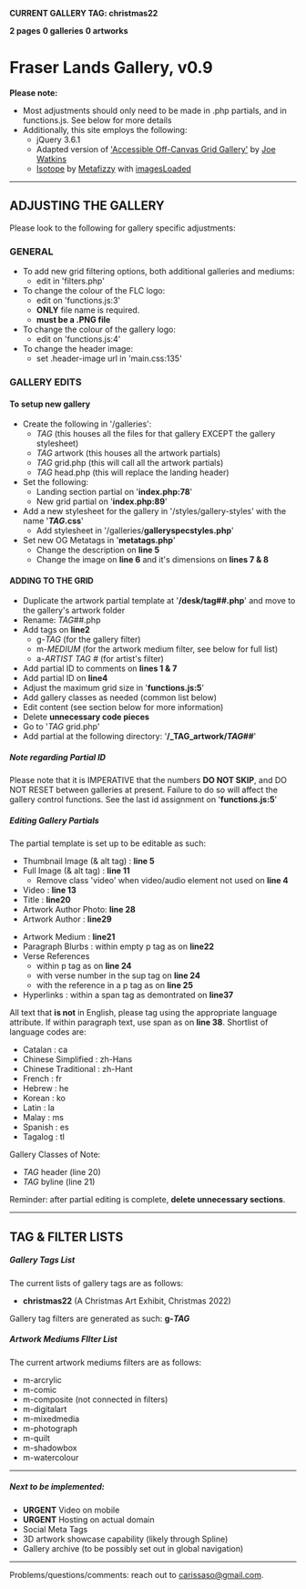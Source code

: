 **CURRENT GALLERY TAG: christmas22**

__2 pages__
__0 galleries__
__0 artworks__


# Fraser Lands Gallery, v0.9

__Please note:__
- Most adjustments should only need to be made in .php partials, and in functions.js. See below for more details
- Additionally, this site employs the following:
    - jQuery 3.6.1
    - Adapted version of ['Accessible Off-Canvas Grid Gallery'](https://codepen.io/joe-watkins/pen/RPZbrW/) by [Joe Watkins](https://codepen.io/joe-watkins)
    - [Isotope](https://isotope.metafizzy.co/) by [Metafizzy](https://metafizzy.co/) with [imagesLoaded](https://imagesloaded.desandro.com/)

---

## ADJUSTING THE GALLERY

Please look to the following for gallery specific adjustments:

### GENERAL

  - To add new grid filtering options, both additional galleries and mediums:
    - edit in 'filters.php'
  - To change the colour of the FLC logo:
    - edit on 'functions.js:3'
    - **ONLY** file name is required.
    - **must be a .PNG file**
  - To change the colour of the gallery logo:
    - edit on 'functions.js:4'
  - To change the header image:
    - set .header-image url in 'main.css:135'

### GALLERY EDITS

#### **To setup new gallery** ####
  
- Create the following in '/galleries':
  - _TAG_ (this houses all the files for that gallery EXCEPT the gallery stylesheet)
  - _TAG_ artwork (this houses all the artwork partials)
  - _TAG_ grid.php (this will call all the artwork partials)
  - _TAG_ head.php (this will replace the landing header)
- Set the following:
  - Landing section partial on '**index.php:78**'
  - New grid partial on '**index.php:89**'
- Add a new stylesheet for the gallery in '/styles/gallery-styles' with the name '**_TAG_.css**'
  - Add stylesheet in '/galleries/**galleryspecstyles.php**'
- Set new OG Metatags in '**metatags.php**'
  - Change the description on **line 5**
  - Change the image on **line 6** and it's dimensions on **lines 7 & 8**

#### ADDING TO THE GRID
- Duplicate the artwork partial template at '**/desk/tag##.php**' and move to the gallery's artwork folder
- Rename: _TAG_##.php
- Add tags on **line2**
  - g-_TAG_ (for the gallery filter)
  - m-_MEDIUM_ (for the artwork medium filter, see below for full list)
  - a-_ARTIST TAG #_ (for artist's filter)
- Add partial ID to comments on **lines 1 & 7**
- Add partial ID on **line4**
- Adjust the maximum grid size in '**functions.js:5**'
- Add gallery classes as needed (common list below)
- Edit content (see section below for more information)
- Delete **unnecessary code pieces**
- Go to '_TAG_ grid.php'
- Add partial at the following directory: '**/_TAG_artwork/_TAG_##**'

##### Note regarding Partial ID

Please note that it is IMPERATIVE that the numbers **DO NOT SKIP**, and DO NOT RESET between galleries at present. Failure to do so will affect the gallery control functions. See the last id assignment on '**functions.js:5**'

##### Editing Gallery Partials

The partial template is set up to be editable as such:
- Thumbnail Image (& alt tag) : **line 5**
- Full Image (& alt tag) : **line 11**
  - Remove class 'video' when video/audio element not used on **line 4**
- Video : **line 13**
- Title : **line20**
- Artwork Author Photo: **line 28**
- Artwork Author : **line29**
<!-- - Artwork Author Bio : **line22** TAKEN OUT FOR NOW-->
- Artwork Medium : **line21**
- Paragraph Blurbs : within empty p tag as on **line22**
- Verse References
  - within p tag as on **line 24**
  - with verse number in the sup tag on **line 24**
  - with the reference in a p tag as on **line 25**
- Hyperlinks : within a span tag as demontrated on **line37**

All text that **is not** in English, please tag using the appropriate language attribute. If within paragraph text, use span as on **line 38**. Shortlist of language codes are:
- Catalan : ca
- Chinese Simplified : zh-Hans
- Chinese Traditional : zh-Hant
- French : fr
- Hebrew : he
- Korean : ko
- Latin : la
- Malay : ms
- Spanish : es
- Tagalog : tl

Gallery Classes of Note:
- _TAG_ header (line 20)
- _TAG_ byline (line 21)

Reminder: after partial editing is complete, **delete unnecessary sections**.

---

## TAG & FILTER LISTS

##### Gallery Tags List

The current lists of gallery tags are as follows:
- **christmas22** (A Christmas Art Exhibit, Christmas 2022)

Gallery tag filters are generated as such: **g-_TAG_**

##### Artwork Mediums FIlter List

The current artwork mediums filters are as follows:
- m-arcrylic
- m-comic
- m-composite (not connected in filters)
- m-digitalart
- m-mixedmedia
- m-photograph
- m-quilt
- m-shadowbox
- m-watercolour

---

##### Next to be implemented:

- **URGENT** Video on mobile
- **URGENT** Hosting on actual domain
- Social Meta Tags
- 3D artwork showcase capability (likely through Spline)
- Gallery archive (to be possibly set out in global navigation)

---
Problems/questions/comments: reach out to carissaso@gmail.com.
